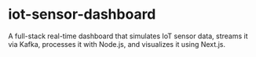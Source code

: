 # iot-sensor-dashboard
A full-stack real-time dashboard that simulates IoT sensor data, streams it via Kafka, processes it with Node.js, and visualizes it using Next.js.

